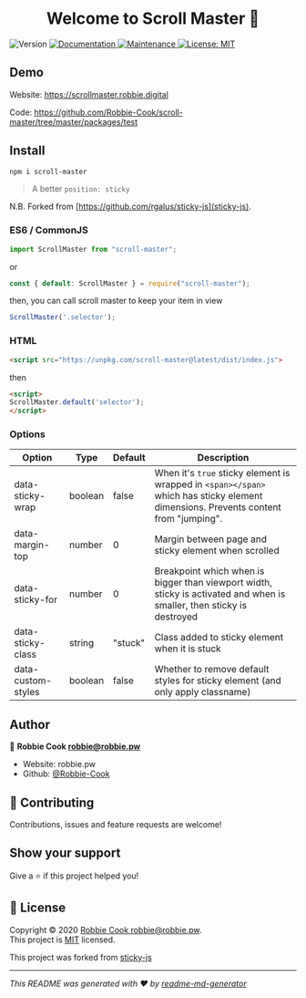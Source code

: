 <h1 align="center">Welcome to Scroll Master 👋</h1>
<p>
  <img alt="Version" src="https://img.shields.io/badge/version-0.0.0-blue.svg?cacheSeconds=2592000" />
  <a href="https://github.com/Robbie-Cook/scroll-master#readme" target="_blank">
    <img alt="Documentation" src="https://img.shields.io/badge/documentation-yes-brightgreen.svg" />
  </a>
  <a href="https://github.com/Robbie-Cook/scroll-master/graphs/commit-activity" target="_blank">
    <img alt="Maintenance" src="https://img.shields.io/badge/Maintained%3F-yes-green.svg" />
  </a>
  <a href="https://github.com/Robbie-Cook/scroll-master/blob/master/LICENSE" target="_blank">
    <img alt="License: MIT" src="https://img.shields.io/github/license/Robbie-Cook/Scroll Master Monorepo" />
  </a>
</p>

## Demo

Website: https://scrollmaster.robbie.digital

Code: https://github.com/Robbie-Cook/scroll-master/tree/master/packages/test

## Install

```sh
npm i scroll-master
```

> A better `position: sticky`


N.B. Forked from [https://github.com/rgalus/sticky-js](sticky-js).

### ES6 / CommonJS

```typescript
import ScrollMaster from "scroll-master";
```

or

```typescript
const { default: ScrollMaster } = require("scroll-master");
```

then, you can call scroll master to keep your item in view


```typescript
ScrollMaster('.selector');
```

### HTML

```html
<script src="https://unpkg.com/scroll-master@latest/dist/index.js">
```

then

```html
<script>
ScrollMaster.default('selector');
</script>
```

### Options

Option | Type | Default | Description
------ | ---- | ------- | ----
data-sticky-wrap | boolean | false | When it's `true` sticky element is wrapped in `<span></span>` which has sticky element dimensions. Prevents content from "jumping".
data-margin-top | number | 0 | Margin between page and sticky element when scrolled
data-sticky-for | number | 0 | Breakpoint which when is bigger than viewport width, sticky is activated and when is smaller, then sticky is destroyed
data-sticky-class | string | "stuck" | Class added to sticky element when it is stuck
data-custom-styles | boolean | false | Whether to remove default styles for sticky element (and only apply classname)

## Author

👤 **Robbie Cook <robbie@robbie.pw>**

- Website: robbie.pw
- Github: [@Robbie-Cook](https://github.com/Robbie-Cook)

## 🤝 Contributing

Contributions, issues and feature requests are welcome!

## Show your support

Give a ⭐️ if this project helped you!

## 📝 License

Copyright © 2020 [Robbie Cook <robbie@robbie.pw>](https://github.com/Robbie-Cook).<br />
This project is [MIT](https://github.com/Robbie-Cook/scroll-master/blob/master/LICENSE) licensed.

This project was forked from [sticky-js](https://github.com/rgalus/sticky-js)

---

_This README was generated with ❤️ by [readme-md-generator](https://github.com/kefranabg/readme-md-generator)_
